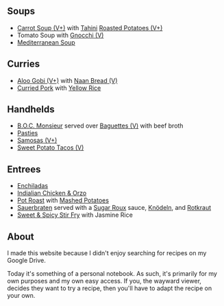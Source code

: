 
## Soups

* [Carrot Soup (V+)](recipes/main-dishes.md#carrot-soup) with [Tahini](recipes/sauces.md#tahini-paste) [Roasted Potatoes (V+)](recipes/sides.md#roasted-potatoes)
* Tomato Soup with [Gnocchi (V)](recipes/sides.md#gnocchi)
* [Mediterranean Soup](recipes/main-dishes.md#mediterranean-soup)


## Curries

* [Aloo Gobi (V+)](recipes/main-dishes.md#aloo-gobi) with [Naan Bread (V)](recipes/food-lab.md#naan-bread)
* [Curried Pork](recipes/main-dishes.md#curried-pork) with [Yellow Rice](recipes/sides.md#yellow-rice)


## Handhelds

* [B.O.C. Monsieur](recipes/main-dishes.md#boc-monsieur) served over [Baguettes (V)](recipes/sides.md#baguettes) with beef broth
* [Pasties](recipes/food-lab.md#yooper-beef-wellington)
* [Samosas (V+)](recipes/shareables.md#samosas)
* [Sweet Potato Tacos (V)](recipes/main-dishes.md#sweet-potato-tacos)


## Entrees

* [Enchiladas](recipes/main-dishes.md#enchiladas)
* [Indialian Chicken & Orzo](recipes/main-dishes.md#indialian-chicken-orzo)
* [Pot Roast](recipes/food-lab.md#pot-roast) with [Mashed Potatoes](recipes/sides.md#mashed-potatoes)
* [Sauerbraten](recipes/main-dishes.md#sauerbraten) served with a [Sugar Roux](recipes/sauces.md#sugar-roux) sauce, [Knödeln](recipes/sides.md#potato-dumplings), and [Rotkraut](recipes/sides.md#rotkraut)
* [Sweet & Spicy Stir Fry](recipes/main-dishes.md#stir-fry) with Jasmine Rice


## About

I made this website because I didn't enjoy searching for recipes on my Google Drive.

Today it's something of a personal notebook. As such, it's primarily for my own purposes and my own easy access. If you, the wayward viewer, decides they want to try a recipe, then you'll have to adapt the recipe on your own.
